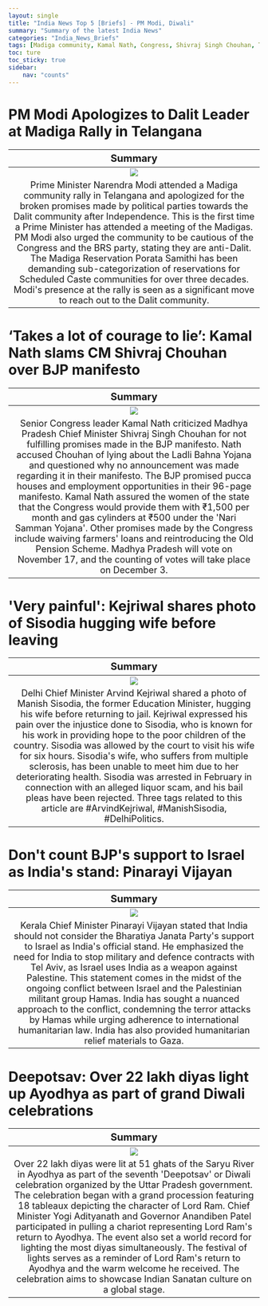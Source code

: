 ```yaml
---
layout: single
title: "India News Top 5 [Briefs] - PM Modi, Diwali"
summary: "Summary of the latest India News"
categories: "India_News_Briefs"
tags: [Madiga community, Kamal Nath, Congress, Shivraj Singh Chouhan, Telangana, India-Israel relations, Palestine, BJP, Diwali, Ayodhya, Yogi Adityanath]
toc: ture
toc_sticky: true
sidebar:
    nav: "counts"
---
```


<style>
table th:first-of-type {
    width: 100%;
    font-size: 20px;
}
table td:nth-of-type(1) {
    width: 100%;
    font-size: 18px;
}
</style>

# PM Modi Apologizes to Dalit Leader at Madiga Rally in Telangana

Summary | 
:---:|
![](https://www.hindustantimes.com/ht-img/img/2023/11/11/550x309/PM_Modi_madiga_1699709250120_1699709257016.JPG) |
Prime Minister Narendra Modi attended a Madiga community rally in Telangana and apologized for the broken promises made by political parties towards the Dalit community after Independence. This is the first time a Prime Minister has attended a meeting of the Madigas. PM Modi also urged the community to be cautious of the Congress and the BRS party, stating they are anti-Dalit. The Madiga Reservation Porata Samithi has been demanding sub-categorization of reservations for Scheduled Caste communities for over three decades. Modi's presence at the rally is seen as a significant move to reach out to the Dalit community. |


# ‘Takes a lot of courage to lie’: Kamal Nath slams CM Shivraj Chouhan over BJP manifesto

Summary | 
:---:|
![](https://www.hindustantimes.com/ht-img/img/2023/11/11/550x309/MixCollage-11-Nov-2023-10-37-PM-3488_1699722412054_1699722431459.jpg) |
Senior Congress leader Kamal Nath criticized Madhya Pradesh Chief Minister Shivraj Singh Chouhan for not fulfilling promises made in the BJP manifesto. Nath accused Chouhan of lying about the Ladli Bahna Yojana and questioned why no announcement was made regarding it in their manifesto. The BJP promised pucca houses and employment opportunities in their 96-page manifesto. Kamal Nath assured the women of the state that the Congress would provide them with ₹1,500 per month and gas cylinders at ₹500 under the 'Nari Samman Yojana'. Other promises made by the Congress include waiving farmers' loans and reintroducing the Old Pension Scheme. Madhya Pradesh will vote on November 17, and the counting of votes will take place on December 3. |

# 'Very painful': Kejriwal shares photo of Sisodia hugging wife before leaving

Summary | 
:---:|
![](https://www.hindustantimes.com/ht-img/img/2023/11/11/550x309/PTI11-11-2023-000255A-0_1699722290483_1699722310575.jpg) |
Delhi Chief Minister Arvind Kejriwal shared a photo of Manish Sisodia, the former Education Minister, hugging his wife before returning to jail. Kejriwal expressed his pain over the injustice done to Sisodia, who is known for his work in providing hope to the poor children of the country. Sisodia was allowed by the court to visit his wife for six hours. Sisodia's wife, who suffers from multiple sclerosis, has been unable to meet him due to her deteriorating health. Sisodia was arrested in February in connection with an alleged liquor scam, and his bail pleas have been rejected. Three tags related to this article are #ArvindKejriwal, #ManishSisodia, #DelhiPolitics. |

# Don't count BJP's support to Israel as India's stand: Pinarayi Vijayan

Summary | 
:---:|
![](https://www.hindustantimes.com/ht-img/img/2023/11/11/550x309/Pinarayi_Vijayan__1699715005901_1699715006107.jpg) |
Kerala Chief Minister Pinarayi Vijayan stated that India should not consider the Bharatiya Janata Party's support to Israel as India's official stand. He emphasized the need for India to stop military and defence contracts with Tel Aviv, as Israel uses India as a weapon against Palestine. This statement comes in the midst of the ongoing conflict between Israel and the Palestinian militant group Hamas. India has sought a nuanced approach to the conflict, condemning the terror attacks by Hamas while urging adherence to international humanitarian law. India has also provided humanitarian relief materials to Gaza. |

# Deepotsav: Over 22 lakh diyas light up Ayodhya as part of grand Diwali celebrations

Summary | 
:---:|
![](https://www.hindustantimes.com/ht-img/img/2023/11/11/550x309/Ayodhya_Deepotsav_1699710540566_1699710540758.jpeg) |
Over 22 lakh diyas were lit at 51 ghats of the Saryu River in Ayodhya as part of the seventh 'Deepotsav' or Diwali celebration organized by the Uttar Pradesh government. The celebration began with a grand procession featuring 18 tableaux depicting the character of Lord Ram. Chief Minister Yogi Adityanath and Governor Anandiben Patel participated in pulling a chariot representing Lord Ram's return to Ayodhya. The event also set a world record for lighting the most diyas simultaneously. The festival of lights serves as a reminder of Lord Ram's return to Ayodhya and the warm welcome he received. The celebration aims to showcase Indian Sanatan culture on a global stage. |